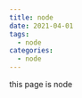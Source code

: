 ```yaml
---
title: node
date: 2021-04-01
tags:
  - node
categories:
  - node
---
```


<articleTop></articleTop>

this page is node

